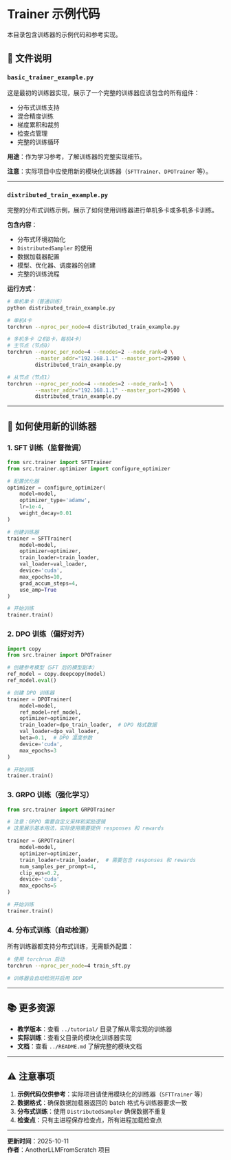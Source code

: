 # Trainer 示例代码

本目录包含训练器的示例代码和参考实现。

## 📁 文件说明

### `basic_trainer_example.py`
这是最初的训练器实现，展示了一个完整的训练器应该包含的所有组件：
- 分布式训练支持
- 混合精度训练
- 梯度累积和裁剪
- 检查点管理
- 完整的训练循环

**用途**：作为学习参考，了解训练器的完整实现细节。

**注意**：实际项目中应使用新的模块化训练器（`SFTTrainer`、`DPOTrainer` 等）。

---

### `distributed_train_example.py`
完整的分布式训练示例，展示了如何使用训练器进行单机多卡或多机多卡训练。

**包含内容**：
- 分布式环境初始化
- `DistributedSampler` 的使用
- 数据加载器配置
- 模型、优化器、调度器的创建
- 完整的训练流程

**运行方式**：

```bash
# 单机单卡（普通训练）
python distributed_train_example.py

# 单机4卡
torchrun --nproc_per_node=4 distributed_train_example.py

# 多机多卡（2机8卡，每机4卡）
# 主节点（节点0）
torchrun --nproc_per_node=4 --nnodes=2 --node_rank=0 \
         --master_addr="192.168.1.1" --master_port=29500 \
         distributed_train_example.py

# 从节点（节点1）
torchrun --nproc_per_node=4 --nnodes=2 --node_rank=1 \
         --master_addr="192.168.1.1" --master_port=29500 \
         distributed_train_example.py
```

---

## 🚀 如何使用新的训练器

### 1. SFT 训练（监督微调）

```python
from src.trainer import SFTTrainer
from src.trainer.optimizer import configure_optimizer

# 配置优化器
optimizer = configure_optimizer(
    model=model,
    optimizer_type='adamw',
    lr=1e-4,
    weight_decay=0.01
)

# 创建训练器
trainer = SFTTrainer(
    model=model,
    optimizer=optimizer,
    train_loader=train_loader,
    val_loader=val_loader,
    device='cuda',
    max_epochs=10,
    grad_accum_steps=4,
    use_amp=True
)

# 开始训练
trainer.train()
```

### 2. DPO 训练（偏好对齐）

```python
import copy
from src.trainer import DPOTrainer

# 创建参考模型（SFT 后的模型副本）
ref_model = copy.deepcopy(model)
ref_model.eval()

# 创建 DPO 训练器
trainer = DPOTrainer(
    model=model,
    ref_model=ref_model,
    optimizer=optimizer,
    train_loader=dpo_train_loader,  # DPO 格式数据
    val_loader=dpo_val_loader,
    beta=0.1,  # DPO 温度参数
    device='cuda',
    max_epochs=3
)

# 开始训练
trainer.train()
```

### 3. GRPO 训练（强化学习）

```python
from src.trainer import GRPOTrainer

# 注意：GRPO 需要自定义采样和奖励逻辑
# 这里展示基本用法，实际使用需要提供 responses 和 rewards

trainer = GRPOTrainer(
    model=model,
    optimizer=optimizer,
    train_loader=train_loader,  # 需要包含 responses 和 rewards
    num_samples_per_prompt=4,
    clip_eps=0.2,
    device='cuda',
    max_epochs=5
)

# 开始训练
trainer.train()
```

### 4. 分布式训练（自动检测）

所有训练器都支持分布式训练，无需额外配置：

```bash
# 使用 torchrun 启动
torchrun --nproc_per_node=4 train_sft.py

# 训练器会自动检测并启用 DDP
```

---

## 📚 更多资源

- **教学版本**：查看 `../tutorial/` 目录了解从零实现的训练器
- **实际训练**：查看父目录的模块化训练器实现
- **文档**：查看 `../README.md` 了解完整的模块文档

---

## ⚠️ 注意事项

1. **示例代码仅供参考**：实际项目请使用模块化的训练器（`SFTTrainer` 等）
2. **数据格式**：确保数据加载器返回的 batch 格式与训练器要求一致
3. **分布式训练**：使用 `DistributedSampler` 确保数据不重复
4. **检查点**：只有主进程保存检查点，所有进程加载检查点

---

**更新时间**：2025-10-11  
**作者**：AnotherLLMFromScratch 项目

